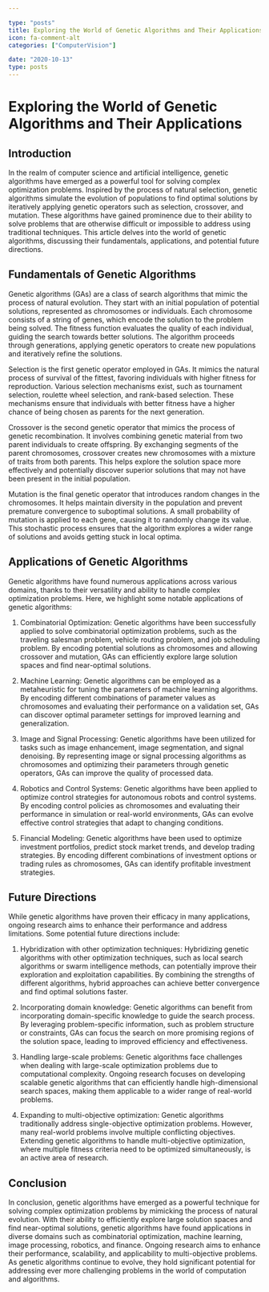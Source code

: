 ```yaml
---

type: "posts"
title: Exploring the World of Genetic Algorithms and Their Applications
icon: fa-comment-alt
categories: ["ComputerVision"]

date: "2020-10-13"
type: posts
---
```





# Exploring the World of Genetic Algorithms and Their Applications

## Introduction

In the realm of computer science and artificial intelligence, genetic algorithms have emerged as a powerful tool for solving complex optimization problems. Inspired by the process of natural selection, genetic algorithms simulate the evolution of populations to find optimal solutions by iteratively applying genetic operators such as selection, crossover, and mutation. These algorithms have gained prominence due to their ability to solve problems that are otherwise difficult or impossible to address using traditional techniques. This article delves into the world of genetic algorithms, discussing their fundamentals, applications, and potential future directions.

## Fundamentals of Genetic Algorithms

Genetic algorithms (GAs) are a class of search algorithms that mimic the process of natural evolution. They start with an initial population of potential solutions, represented as chromosomes or individuals. Each chromosome consists of a string of genes, which encode the solution to the problem being solved. The fitness function evaluates the quality of each individual, guiding the search towards better solutions. The algorithm proceeds through generations, applying genetic operators to create new populations and iteratively refine the solutions.

Selection is the first genetic operator employed in GAs. It mimics the natural process of survival of the fittest, favoring individuals with higher fitness for reproduction. Various selection mechanisms exist, such as tournament selection, roulette wheel selection, and rank-based selection. These mechanisms ensure that individuals with better fitness have a higher chance of being chosen as parents for the next generation.

Crossover is the second genetic operator that mimics the process of genetic recombination. It involves combining genetic material from two parent individuals to create offspring. By exchanging segments of the parent chromosomes, crossover creates new chromosomes with a mixture of traits from both parents. This helps explore the solution space more effectively and potentially discover superior solutions that may not have been present in the initial population.

Mutation is the final genetic operator that introduces random changes in the chromosomes. It helps maintain diversity in the population and prevent premature convergence to suboptimal solutions. A small probability of mutation is applied to each gene, causing it to randomly change its value. This stochastic process ensures that the algorithm explores a wider range of solutions and avoids getting stuck in local optima.

## Applications of Genetic Algorithms

Genetic algorithms have found numerous applications across various domains, thanks to their versatility and ability to handle complex optimization problems. Here, we highlight some notable applications of genetic algorithms:

1. Combinatorial Optimization: Genetic algorithms have been successfully applied to solve combinatorial optimization problems, such as the traveling salesman problem, vehicle routing problem, and job scheduling problem. By encoding potential solutions as chromosomes and allowing crossover and mutation, GAs can efficiently explore large solution spaces and find near-optimal solutions.

2. Machine Learning: Genetic algorithms can be employed as a metaheuristic for tuning the parameters of machine learning algorithms. By encoding different combinations of parameter values as chromosomes and evaluating their performance on a validation set, GAs can discover optimal parameter settings for improved learning and generalization.

3. Image and Signal Processing: Genetic algorithms have been utilized for tasks such as image enhancement, image segmentation, and signal denoising. By representing image or signal processing algorithms as chromosomes and optimizing their parameters through genetic operators, GAs can improve the quality of processed data.

4. Robotics and Control Systems: Genetic algorithms have been applied to optimize control strategies for autonomous robots and control systems. By encoding control policies as chromosomes and evaluating their performance in simulation or real-world environments, GAs can evolve effective control strategies that adapt to changing conditions.

5. Financial Modeling: Genetic algorithms have been used to optimize investment portfolios, predict stock market trends, and develop trading strategies. By encoding different combinations of investment options or trading rules as chromosomes, GAs can identify profitable investment strategies.

## Future Directions

While genetic algorithms have proven their efficacy in many applications, ongoing research aims to enhance their performance and address limitations. Some potential future directions include:

1. Hybridization with other optimization techniques: Hybridizing genetic algorithms with other optimization techniques, such as local search algorithms or swarm intelligence methods, can potentially improve their exploration and exploitation capabilities. By combining the strengths of different algorithms, hybrid approaches can achieve better convergence and find optimal solutions faster.

2. Incorporating domain knowledge: Genetic algorithms can benefit from incorporating domain-specific knowledge to guide the search process. By leveraging problem-specific information, such as problem structure or constraints, GAs can focus the search on more promising regions of the solution space, leading to improved efficiency and effectiveness.

3. Handling large-scale problems: Genetic algorithms face challenges when dealing with large-scale optimization problems due to computational complexity. Ongoing research focuses on developing scalable genetic algorithms that can efficiently handle high-dimensional search spaces, making them applicable to a wider range of real-world problems.

4. Expanding to multi-objective optimization: Genetic algorithms traditionally address single-objective optimization problems. However, many real-world problems involve multiple conflicting objectives. Extending genetic algorithms to handle multi-objective optimization, where multiple fitness criteria need to be optimized simultaneously, is an active area of research.

## Conclusion

In conclusion, genetic algorithms have emerged as a powerful technique for solving complex optimization problems by mimicking the process of natural evolution. With their ability to efficiently explore large solution spaces and find near-optimal solutions, genetic algorithms have found applications in diverse domains such as combinatorial optimization, machine learning, image processing, robotics, and finance. Ongoing research aims to enhance their performance, scalability, and applicability to multi-objective problems. As genetic algorithms continue to evolve, they hold significant potential for addressing ever more challenging problems in the world of computation and algorithms.
